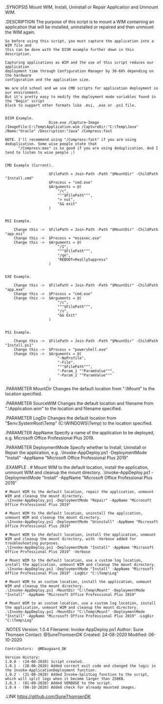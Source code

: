 .SYNOPSIS
	Mount WIM, Install, Uninstall or Repair Application and Unmount WIM.

.DESCRIPTION
	The purpose of this script is to mount a WIM containing an application that will
	be installed, uninstalled or repaired and then unmount the WIM again.

	So before using this script, you must capture the application into a WIM file and
	this can be done with the DISM example further down in this description.

	Capturing applications as WIM and the use of this script reduces our application
	deployment time through Configuration Manager by 30-60% depending on the hardware
	configuration and the application size.

	We are old school and we use CMD scripts for application deployment in our environment.
	But it's pretty easy to modify the deployment mode variables found in the "Begin" script
	block to support other formats like .msi, .exe or .ps1 file.


	DISM Example.
	                    Dism.exe /Capture-Image /ImageFile:C:\Temp\Application.wim /CaptureDir:"C:\Temp\Java" /Name:"Oracle" /Description:"Java" /Compress:fast

	NOTE. I'll recommend using "/Compress:fast" if you are using deduplication. Some wise people state that
	      "/Compress:max" is no good if you are using deduplication. And I tend to listen to wise people ;)


	CMD Example (Current).

	                    $FilePath = Join-Path -Path "$MountDir" -ChildPath "Install.cmd"
	                    $Process = "cmd.exe"
	                    $Arguments = @(
	                        "/c",
	                        """$FilePath""",
	                        "> nul",
	                        "&& exit"
	                    )


	MSI Example.

	    Change this ->  $FilePath = Join-Path -Path "$MountDir" -ChildPath "app.msi"
	    Change this ->  $Process = "msiexec.exe"
	    Change this ->  $Arguments = @(
	                        "/I",
	                        """$FilePath""",
	                        "/qn",
	                        "REBOOT=ReallySuppress"
	                    )


	EXE Example.

	    Change this ->  $FilePath = Join-Path -Path "$MountDir" -ChildPath "app.exe"
	    Change this ->  $Process = "cmd.exe"
	    Change this ->  $Arguments = @(
	                        "/c",
	                        """$FilePath""",
	                        "/s",
	                        "&& Exit"
	                    )


	PS1 Example.

	    Change this ->  $FilePath = Join-Path -Path "$MountDir" -ChildPath "Install.ps1"
	    Change this ->  $Process = "powershell.exe"
	    Change this ->  $Arguments = @(
	                        "-NoProfile",
	                        "-File",
	                        """$FilePath""",
	                        "-Param_1 ""ParamValue""",
	                        "-Param_2 ""ParamValue"""
	                    )


.PARAMETER MountDir
	Changes the default location from ".\Mount" to the location specified.

.PARAMETER SourceWIM
	Changes the default location and filename from ".\Application.wim" to the location and filename specified.

.PARAMETER LogDir
	Changes the default location from "$env:SystemRoot\Temp" (C:\WINDOWS\Temp) to the location specified.

.PARAMETER AppName
	Specify a name of the application to be deployed, e.g. Microsoft Office Professional Plus 2019.

.PARAMETER DeploymentMode
	Specify whether to Install, Uninstall or Repair the application, e.g. .\Invoke-AppDeploy.ps1 -DeploymentMode "Install" -AppName "Microsoft Office Professional Plus 2019"

.EXAMPLE
	.
	# Mount WIM to the default location, install the application, unmount WIM and cleanup the mount directory.
	.\Invoke-AppDeploy.ps1 -DeploymentMode "Install" -AppName "Microsoft Office Professional Plus 2019"

	# Mount WIM to the default location, repair the application, unmount WIM and cleanup the mount directory.
	.\Invoke-AppDeploy.ps1 -DeploymentMode "Repair" -AppName "Microsoft Office Professional Plus 2019"

	# Mount WIM to the default location, uninstall the application, unmount WIM and cleanup the mount directory.
	.\Invoke-AppDeploy.ps1 -DeploymentMode "Uninstall" -AppName "Microsoft Office Professional Plus 2019"

	# Mount WIM to the default location, install the application, unmount WIM and cleanup the mount directory, with -Verbose added for troubleshooting purposes.
	.\Invoke-AppDeploy.ps1 -DeploymentMode "Install" -AppName "Microsoft Office Professional Plus 2019" -Verbose

	# Mount WIM to the default location, use a custom log location, install the application, unmount WIM and cleanup the mount directory.
	.\Invoke-AppDeploy.ps1 -DeploymentMode "Install" -AppName "Microsoft Office Professional Plus 2019" -LogDir "C:\Temp\Log"

	# Mount WIM to an custom location, install the application, unmount WIM and cleanup the mount directory.
	.\Invoke-AppDeploy.ps1 -MountDir "C:\Temp\Mount" -DeploymentMode "Install" -AppName "Microsoft Office Professional Plus 2019"

	# Mount WIM to an custom location, use a custom log location, install the application, unmount WIM and cleanup the mount directory.
	.\Invoke-AppDeploy.ps1 -MountDir "C:\Temp\Mount" -DeploymentMode "Install" -AppName "Microsoft Office Professional Plus 2019" -LogDir "C:\Temp\Log"

.NOTES
	Version:       1.0.4
	Filename:      Invoke-AppDeploy.ps1
	Author:        Sune Thomsen
	Contact:       @SuneThomsenDK
	Created:       24-08-2020
	Modified:      06-10-2020

	Contributors:  @MDaugaard_DK

	Version History:
	1.0.0 - (24-08-2020) Script created.
	1.0.1 - (28-08-2020) Added correct exit code and changed the logic in the Invoke-ApplicationDeployment function.
	1.0.2 - (31-08-2020) Added Invoke-SplitLog function to the script, which will split logs when it become larger than 250KB.
	1.0.3 - (01-09-2020) Added VERBOSE to the script.
	1.0.4 - (06-10-2020) Added check for already mounted images.

.LINK
	https://github.com/SuneThomsenDK
